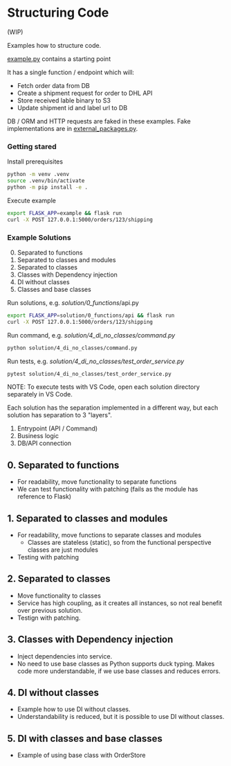 # Structuring Code

(WIP)

Examples how to structure code.

[example.py](example.py) contains a starting point

It has a single function / endpoint which will:
* Fetch order data from DB
* Create a shipment request for order to DHL API
* Store received lable binary to S3
* Update shipment id and label url to DB

DB / ORM and HTTP requests are faked in these examples. Fake implementations are in [external_packages.py](solution/external_packages.py).

### Getting stared

Install prerequisites
```sh
python -m venv .venv
source .venv/bin/activate
python -m pip install -e .
```

Execute example
```sh
export FLASK_APP=example && flask run
curl -X POST 127.0.0.1:5000/orders/123/shipping
```

### Example Solutions

0. Separated to functions
1. Separated to classes and modules
2. Separated to classes
3. Classes with Dependency injection
4. DI without classes
5. Classes and base classes

Run solutions, e.g. _solution/0_functions_/api.py
```sh
export FLASK_APP=solution/0_functions/api && flask run
curl -X POST 127.0.0.1:5000/orders/123/shipping
```

Run command, e.g. _solution/4_di_no_classes/command.py_
```sh
python solution/4_di_no_classes/command.py
```

Run tests, e.g. _solution/4_di_no_classes/test_order_service.py_
```sh
pytest solution/4_di_no_classes/test_order_service.py
```

NOTE: To execute tests with VS Code, open each solution directory separately in VS Code.

Each solution has the separation implemented in a different way, but each solution has separation to 3 "layers".

1. Entrypoint (API / Command)
2. Business logic
3. DB/API connection

## 0. Separated to functions
* For readability, move functionality to separate functions
* We can test functionality with patching (fails as the module has reference to Flask)

## 1. Separated to classes and modules
* For readability, move functions to separate classes and modules
  * Classes are stateless (static), so from the functional perspective classes are just modules
* Testing with patching

## 2. Separated to classes
* Move functionality to classes
* Service has high coupling, as it creates all instances, so not real benefit over previous solution.
* Testign with patching.

## 3. Classes with Dependency injection
* Inject dependencies into service.
* No need to use base classes as Python supports duck typing. Makes code more understandable, if we use base classes and reduces errors.

## 4. DI without classes
* Example how to use DI without classes.
* Understandability is reduced, but it is possible to use DI without classes.

## 5. DI with classes and base classes
* Example of using base class with OrderStore
